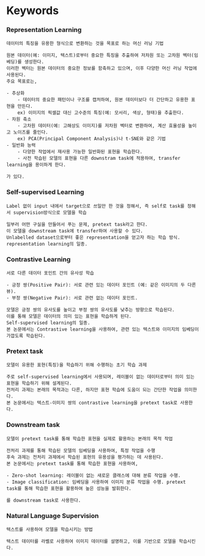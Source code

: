 # Keywords

### Representation Learning
<aside>
    
    데이터의 특징을 유용한 형식으로 변환하는 것을 목표로 하는 머신 러닝 기법
    
    원본 데이터(예: 이미지, 텍스트)로부터 중요한 특징을 추출하여 저차원 또는 고차원 벡터(임베딩)를 생성한다.
    이러한 벡터는 원본 데이터의 중요한 정보를 함축하고 있으며, 이후 다양한 머신 러닝 작업에 사용된다.
    주요 목표로는,
    
    - 추상화
        - 데이터의 중요한 패턴이나 구조를 캡처하여, 원본 데이터보다 더 간단하고 유용한 표현을 만든다.
        ex) 이미지의 픽셀값 대신 고수준의 특징(예: 모서리, 색상, 형태)을 추출한다.
    - 차원 축소
        - 고차원 데이터(예: 고해상도 이미지)를 저차원 벡터로 변환하여, 계산 효율성을 높이고 노이즈를 줄인다.
        ex) PCA(Principal Component Analysis)나 t-SNE와 같은 기법
    - 일반화 능력
        - 다양한 작업에서 재사용 가능한 일반화된 표현을 학습한다.
        - 사전 학습된 모델의 표현을 다른 downstram task에 적용하여, transfer learning을 용이하게 한다.
    
    가 있다.
    
</aside>

### Self-supervised Learning
<aside>
    
    Label 없이 input 내에서 target으로 쓰일만 한 것을 정해서, 즉 self로 task를 정해서 supervision방식으로 모델을 학습
    
    일부러 어떤 구실을 만들어서 푸는 문제, pretext task라고 한다.    
    이 모델을 downstream task에 transfer하여 사용할 수 있다.    
    Unlabelled dataset으로부터 좋은 representation을 얻고자 하는 학습 방식.    
    representation learning의 일종.
    
</aside>

### Contrastive Learning
<aside>
    
    서로 다른 데이터 포인트 간의 유사성 학습
    
    - 긍정 쌍(Positive Pair): 서로 관련 있는 데이터 포인트 (예: 같은 이미지의 두 다른 뷰).
    - 부정 쌍(Negative Pair): 서로 관련 없는 데이터 포인트.
    
    모델은 긍정 쌍의 유사도를 높이고 부정 쌍의 유사도를 낮추는 방향으로 학습된다. 
    이를 통해 모델은 데이터의 의미 있는 표현을 학습하게 된다.    
    Self-supervised learning의 일종.    
    본 논문에서는 Contrastive learning을 사용하여, 관련 있는 텍스트와 이미지의 임베딩이 가깝도록 학습된다.
    
</aside>

### Pretext task
<aside>
    
    모델이 유용한 표현(특징)을 학습하기 위해 수행하는 초기 학습 과제
    
    주로 self-supervised learning에서 사용되며, 레이블이 없는 데이터로부터 의미 있는 표현을 학습하기 위해 설계된다. 
    전처리 과제는 본래의 목적과는 다른, 하지만 표현 학습에 도움이 되는 간단한 작업을 의미한다.    
    본 논문에서는 텍스트-이미지 쌍의 contrastive learning을 pretext task로 사용한다.

</aside>

### Downstream task
<aside>
    
    모델이 pretext task를 통해 학습한 표현을 실제로 활용하는 본래의 목적 작업    
    
    전처리 과제를 통해 학습된 모델의 임베딩을 사용하여, 특정 작업을 수행
    후속 과제는 전처리 과제에서 학습된 표현의 유용성을 평가하는 데 사용된다.
    본 논문에서는 pretext task를 통해 학습한 표현을 사용하여, 
    
    - Zero-shot learning: 레이블이 없는 새로운 클래스에 대해 분류 작업을 수행.
    - Image classification: 임베딩을 사용하여 이미지 분류 작업을 수행. pretext task를 통해 학습한 표현을 활용하여 높은 성능을 발휘한다.
    
    를 downstream task로 사용한다.
    
</aside>

### Natural Language Supervision
<aside>
    
    텍스트를 사용하여 모델을 학습시키는 방법
    
    텍스트 데이터를 라벨로 사용하여 이미지 데이터를 설명하고, 이를 기반으로 모델을 학습시킨다.

</aside>
